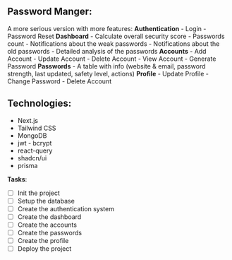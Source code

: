 ## Password Manger:
A more serious version with more features:
**Authentication**
    - Login
    - Password Reset
**Dashboard**
    - Calculate overall security score
    - Passwords count
    - Notifications about the weak passwords
    - Notifications about the old passwords
    - Detailed analysis of the passwords
**Accounts**
    - Add Account
    - Update Account
    - Delete Account
    - View Account
    - Generate Password
**Passwords**
    - A table with info (website & email, password strength, last updated, safety level, actions)
**Profile**
    - Update Profile
    - Change Password
    - Delete Account

## Technologies:
- Next.js
- Tailwind CSS
- MongoDB
- jwt - bcrypt
- react-query
- shadcn/ui
- prisma

**Tasks**:
- [ ] Init the project
- [ ] Setup the database
- [ ] Create the authentication system
- [ ] Create the dashboard
- [ ] Create the accounts
- [ ] Create the passwords
- [ ] Create the profile
- [ ] Deploy the project
